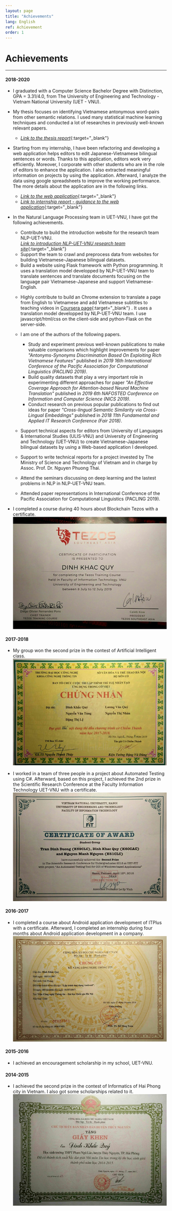 ```yaml
---
layout: page
title: "Achievements"
lang: English
ref: Achievement
order: 1
---
```

# Achievements
---

#### 2018-2020
* I graduated with a Computer Science Bachelor Degree with Distinction, GPA = 3.31/4.0, from The University of Engineering and Technology - Vietnam National University (UET - VNU).
* My thesis focuses on identifying Vietnamese antonymous word-pairs from other semantic relations. I used many statistical machine learning techniques and conducted a lot of researches in previously well-known relevant papers. 
    * [*Link to the thesis report*](https://drive.google.com/file/d/1PT8kAXZ1uPSEA3Tmh38V5i0E-Z30ZfW8/view?usp=sharing){:target="_blank"} 

* Starting from my internship, I have been refactoring and developing a web application helps editors to edit Japanese-Vietnamese bilingual sentences or words. Thanks to this application, editors work very efficiently. Moreover, I corporate with other students who are in the role of editors to enhance the application. I also extracted meaningful information on projects by using the application. Afterward, I analyze the data using google spreadsheets to improve the working performance. The more details about the application are in the following links. 
    * [*Link to the web application*](http://ngulieu.dichmay.vn:8888/){:target="_blank"} 
    * [*Link to internship report - guidance to the web application*](https://drive.google.com/file/d/1Y7XfaogJ1cKG2XfF1Vd-J0flC6VfjQtS/view?usp=sharing){:target="_blank"}

<!-- * I am joining a Big Data class. -->
* In the Natural Language Processing team in UET-VNU, I have got the following achievements. 
    * Contribute to build the introduction website for the research team NLP-UET-VNU.  
      [*Link to introduction NLP-UET-VNU research team site*](https://uetnlp.github.io/en/Introduction/){:target="_blank"} 
    * Support the team to crawl and preprocess data from websites for building Vietnamese-Japanese bilingual datasets.
    * Build a website using Flask framework with Python programming. It uses a translation model developped by NLP-UET-VNU team to translate sentences and translate documents focusing on the language pair Vietnamese-Japanese and support Vietnamese-English. 
    <!-- [Link app](https://nmtuet.ddnsfree.com/login_interface/){:target="_blank"} -->
    <!-- [Link report - guidances of the app](https://nmtuet.ddnsfree.com/login_interface/){:target="_blank"} -->
    * Highly contribute to build an Chrome extension to translate a page from English to Vietnamese and add Vietnamese subtitles to teaching videos in [Coursera page](https://www.coursera.org/){:target="_blank"} . It uses a translation model developped by NLP-UET-VNU team. I use javascript/html/css on the client-side and python-Flask on the server-side. 
    * I am one of the authors of the following papers. 
        * Study and experiment previous well-known publications to make valuable comparisons which highlight improvements for paper *"Antonyms-Synonyms Discrimination Based On Exploiting Rich Vietnamese Features"* published in *2019 16th International Conference of the Pacific Association for Computational Linguistics (PACLING 2019)*.
        * Build quality datasets that play a very important role in experimenting different approaches for paper *"An Effective Coverage Approach for Attention-based Neural Machine Translation"* published in *2019 6th NAFOSTED Conference on Information and Computer Science (NICS 2019)*.
        * Conduct research on previous popular publications to find out ideas for paper *"Cross-lingual Semantic Similarity via Cross-Lingual Embeddings"* published in *2018 11th Fundamental and Applied IT Research Conference (Fair 2018)*.
        
    * Support technical aspects for editors from University of Languages & International Studies (ULIS-VNU) and University of Engineering and Technology (UET-VNU) to create Vietnamese-Japanese bilingual datasets by using a Web-based application I developed.
    * Support to write technical reports for a project invested by The Ministry of Science and Technology of Vietnam and in charge by Assoc. Prof. Dr. Nguyen Phuong Thai.
    * Attend the seminars discussing on deep learning and the lastest problems in NLP in NLP-UET-VNU team.
    * Attended paper representations in International Conference of the Pacific Association for Computational Linguistics (PACLING 2019). 
    
* I completed a course during 40 hours about Blockchain Tezos with a certificate.
![](/Certificates/Tezos.jpg "Certificate Blockchain Tezos.")
 
#### 2017-2018
* My group won the second prize in the contest of Artificial Intelligent class.
![](/Certificates/AI.jpg "Certificate second prize in the contest of Artificial Intelligent class.")

* I worked in a team of three people in a project about Automated Testing using C#. Afterward, based on this project, I achieved the 2nd prize in the Scientific Research Conference at the Faculty Information Technology UET-VNU with a certificate.
![](/Certificates/Csharp.jpg "Certificate in the Scientific Research Conference at the Faculty Information Technology UET-VNU.")

#### 2016-2017
* I completed a course about Android application development of ITPlus with a certificate. Afterward, I completed an internship during four months about Android application development in a company.
![](/Certificates/android.jpg "Certificate Android application development of ITPlus.")

#### 2015-2016
* I achieved an encouragement scholarship in my school, UET-VNU.

#### 2014-2015
* I achieved the second prize in the contest of Informatics of Hai Phong city in Vietnam. I also got some scholarships related to it.
![](/Certificates/grade_12.jpg "Certificate of the prize.")









